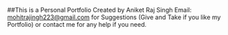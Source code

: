 ##This is a Personal Portfolio Created by Aniket Raj Singh
Email: mohitrajingh223@gmail.com for Suggestions (Give and Take if you like my Portfolio) or contact me for any help if you need.
